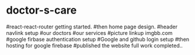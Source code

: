 # doctor-s-care
#react-react-router getting started.
#then home page design.
#header navlink setup
#our doctors 
#our services
#picture linkup imgbb.com
#google firbase authentication setup
#Google and github login setup
#then hosting for google firebase
#published the website full work completed.. 
